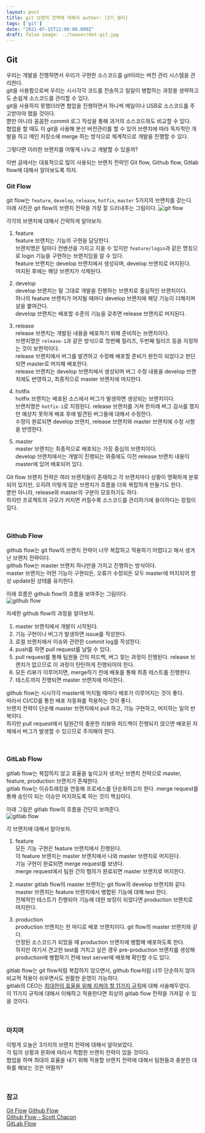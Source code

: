 ```yaml
---
layout: post  
title: git 브랜치 전략에 대해서 author: [3기_샐리]
tags: ['git']
date: "2021-07-15T12:00:00.000Z"
draft: false image: ../teaser/dot-git.jpg
---
```


## Git

우리는 개발을 진행하면서 우리가 구현한 소스코드를 git이라는 버전 관리 시스템을 관리한다.  
git을 사용함으로써 우리는 시시각각 코드를 전송하고 일일이 병합하는 과정을 생략하고도 손쉽게 소스코드를 관리할 수 있다.  
git을 사용하지 못했더라면 협업을 진행하면서 하나씩 메일이나 USB로 소스코드를 주고받아야 했을 것이다.  
뿐만 아니라 꼼꼼한 commit 로그 작성을 통해 과거의 소스코드와도 비교할 수 있다.  
협업을 할 때도 이 git을 사용해 분산 버전관리를 할 수 있어 브랜치에 따라 독자적인 개발을 하고 메인 저장소에 merge 하는 방식으로 체계적으로 개발을 진행할 수 있다.

그렇다면 이러한 브랜치를 어떻게 나누고 개발할 수 있을까?

이번 글에서는 대표적으로 많이 사용되는 브랜치 전략인 Git flow, Github flow, Gitlab flow에 대해서 알아보도록 하자.

### Git Flow

git flow는 `feature`, `develop`, `release`, `hotfix`, `master` 5가지의 브랜치를 갖는다.  
아래 사진은 git flow의 브랜치 전략을 가장 잘 드러내주는 그림이다.
![git flow](https://user-images.githubusercontent.com/43775108/125800526-2ea36d8e-6262-4ba5-9ef0-af7845131d85.png)

각각의 브랜치에 대해서 간략하게 알아보자.

1. feature  
   feature 브랜치는 기능의 구현을 담당한다.  
   브랜치명은 팀마다 컨벤션을 가지고 지을 수 있지만 `feature/login`과 같은 명칭으로 login 기능을 구현하는 브랜치임을 알 수 있다.  
   feature 브랜치는 develop 브랜치에서 생성되며, develop 브랜치로 머지된다.  
   머지된 후에는 해당 브랜치가 삭제된다.

2. develop  
   develop 브랜치는 말 그대로 개발을 진행하는 브랜치로 중심적인 브랜치이다.  
   하나의 feature 브랜치가 머지될 때마다 develop 브랜치에 해당 기능이 더해지며 살을 붙여간다.  
   develop 브랜치는 배포할 수준의 기능을 갖추면 release 브랜치로 머지된다.

3. release  
   release 브랜치는 개발된 내용을 배포하기 위해 준비하는 브랜치이다.  
   브랜치명은 `release-1`과 같은 방식으로 첫번째 릴리즈, 두번째 릴리즈 등을 지정하는 것이 보편적이다.  
   release 브랜치에서 버그를 발견하고 수정해 배포할 준비가 완전히 되었다고 판단되면 master로 머지해 배포한다.    
   release 브랜치는 develop 브랜치에서 생성되며 버그 수정 내용을 develop 브랜치에도 반영하고, 최종적으로 master 브랜치에 머지한다.

4. hotfix  
   hotfix 브랜치는 배포된 소스에서 버그가 발생하면 생성되는 브랜치이다.  
   브랜치명은 `hotfix-1`로 지정된다. release 브랜치를 거쳐 한차례 버그 검사를 했지만 예상치 못하게 배포 후에 발견된 버그들에 대해서 수정한다.    
   수정이 완료되면 develop 브랜치, release 브랜치와 master 브랜치에 수정 사항을 반영한다.

5. master  
   master 브랜치는 최종적으로 배포되는 가장 중심의 브랜치이다.  
   develop 브랜치에서는 개발이 진행되는 와중에도 이전 release 브랜치 내용이 master에 있어 배포되어 있다.

Git flow 브랜치 전략은 여러 브랜치들이 존재하고 각 브랜치마다 상황이 명확하게 분류되어 있지만, 오히려 이렇게 많은 브랜치가 흐름을 더욱 복잡하게 만들기도 한다.  
뿐만 아니라, release와 master의 구분이 모호하기도 하다.  
하지만 프로젝트의 규모가 커지면 커질수록 소스코드를 관리하기에 용이하다는 장점이 있다.

<br>

### Github Flow

github flow는 git flow의 브랜치 전략이 너무 복잡하고 적용하기 어렵다고 해서 생겨난 브랜치 전략이다.  
github flow는 master 브랜치 하나만을 가지고 진행하는 방식이다.  
master 브랜치는 어떤 기능이 구현되든, 오류가 수정되든 모두 master에 머지되어 항상 update된 상태를 유지한다.

아래 흐름은 github flow의 흐름을 보여주는 그림이다.  
![github flow](https://user-images.githubusercontent.com/43775108/125813582-d1500c51-e1af-44e7-9f90-83901dfec03f.png)

자세한 github flow의 과정을 알아보자.

1. master 브랜치에서 개발이 시작된다.
2. 기능 구현이나 버그가 발생하면 issue를 작성한다.
3. 로컬 브랜치에서 이슈와 관련한 commit log를 작성한다.
4. push를 하면 pull request를 날릴 수 있다.
5. pull request를 통해 팀원들 간의 피드백, 버그 찾는 과정이 진행된다. release 브랜치가 없으므로 이 과정이 탄탄하게 진행되어야 한다.
6. 모든 리뷰가 이루어지면, merge하기 전에 배포를 통해 최종 테스트를 진행한다.
7. 테스트까지 진행되면 master 브랜치에 머지한다.

github flow는 시시각각 master에 머지될 때마다 배포가 이루어지는 것이 좋다.  
따라서 CI/CD를 통한 배포 자동화를 적용하는 것이 좋다.  
브랜치 전략이 단순해 master 브랜치에서 pull 하고, 기능 구현하고, 머지하는 일의 반복이다.  
하지만 pull request에서 팀원간의 충분한 리뷰와 피드백이 진행되지 않으면 배포된 자체에서 버그가 발생할 수 있으므로 주의해야 한다.

<br>

### GitLab Flow

gitlab flow는 복잡하지 않고 효율을 높이고자 생겨난 브랜치 전략으로 master, feature, production 브랜치가 존재한다.  
gitlab flow는 이슈트래킹을 연동해 프로세스를 단순화하고자 한다. merge request를 통해 승인이 되는 이슈만 머지하도록 하는 것이 핵심이다.

아래 그림은 gitlab flow의 흐름을 간단히 보여준다.  
![gitlab flow](https://user-images.githubusercontent.com/43775108/125818498-abf31b7e-f21a-4fa2-9849-4d69cf202fb5.png)

각 브랜치에 대해서 알아보자.

1. feature  
   모든 기능 구현은 feature 브랜치에서 진행된다.  
   이 feature 브랜치는 master 브랜치에서 나와 master 브랜치로 머지된다.  
   기능 구현이 완료되면 merge request를 보낸다.  
   merge request에서 팀원 간의 협의가 완료되면 master 브랜치로 머지한다.

2. master gitlab flow의 master 브랜치는 git flow의 develop 브랜치와 같다.  
   master 브랜치는 feature 브랜치에서 병합된 기능에 대해 test 한다.  
   전체적인 테스트가 진행되어 기능에 대한 보장이 되었다면 production 브랜치로 머지한다.

3. production  
   production 브랜치는 한 마디로 배포 브랜치이다. git flow의 master 브랜치와 같다.  
   안정된 소스코드가 되었을 때 production 브랜치에 병합해 배포하도록 한다.  
   하지만 여기서 견고한 test를 거치고 싶은 경우 pre-production 브랜치를 생성해 production에 병합하기 전에 test server에 배포해 확인할 수도 있다.

gitlab flow는 git flow처럼 복잡하지 않으면서, github flow처럼 너무 단순하지 않아 비교적 적용이 쉬우면서도 원활한 운영이 가능하다.  
gitlab의 CEO는 [최대한의 효울을 위해 지켜야 할 11가지 규칙](https://about.gitlab.com/blog/2016/07/27/the-11-rules-of-gitlab-flow/)에 대해 서술해두었다.  
이 11가지 규칙에 대해서 이해하고 적용한다면 최상의 gitlab flow 전략을 가져갈 수 있을 것이다.  

<br>

### 마치며

이렇게 오늘은 3가지의 브랜치 전략에 대해서 알아보았다.  
각 팀의 상황과 문화에 따라서 적합한 브랜치 전략이 있을 것이다.  
협업을 하며 최대의 효율을 내기 위해 적용할 브랜치 전략에 대해서 팀원들과 충분한 대화를 해보는 것은 어떨까?

<br>

### 참고

[Git Flow](https://nvie.com/posts/a-successful-git-branching-model/)
[Github Flow](https://guides.github.com/introduction/flow/)  
[Github Flow - Scott Chacon](https://scottchacon.com/2011/08/31/github-flow.html)  
[GitLab Flow](https://about.gitlab.com/topics/version-control/what-is-gitlab-flow/)  
